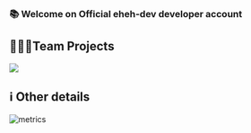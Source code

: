 ### 📚 Welcome on Official eheh-dev developer account 

## 🧑‍🤝‍🧑Team Projects
<a href="https://github.com/eheh-dev/CXDownloader">
  <img align="center" src="https://github-readme-stats.vercel.app/api/pin/?username=eheh-dev&repo=CXDownloader" />
</a>


## ℹ️ Other details
![metrics](https://metrics.lecoq.io/eheh-dev)  
